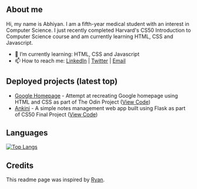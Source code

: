 <!--
**abhiyanbeta/abhiyanbeta** is a ✨ _special_ ✨ repository because its `README.md` (this file) appears on your GitHub profile.
-->

## About me

Hi, my name is Abhiyan. I am a fifth-year medical student with an interest in Computer Science. I just recently completed Harvard's CS50 Introduction to Computer Science course and am currently learning HTML, CSS and Javascript.

<!-- - 🔭 I’m currently working on: -->

- 🌱 I’m currently learning: HTML, CSS and Javascript
- 📫 How to reach me: [LinkedIn](https://www.linkedin.com/in/abhiyanbeta/) | [Twitter](https://twitter.com/abhiyanbeta) | [Email](mailto:abhiyanbetadev@gmail.com)

## Deployed projects (latest top)

- [Google Homepage](https://abhiyanbeta.github.io/google-homepage/) - Attempt at recreating Google homepage using HTML and CSS as part of The Odin Project ([View Code](https://github.com/abhiyanbeta/google-homepage))
- [Ankini](https://ankini-app.herokuapp.com/) - A simple notes management web app built using Flask as part of CS50 Final Project ([View Code](https://github.com/abhiyanbeta/ankini-app))

## Languages

[![Top Langs](https://github-readme-stats.vercel.app/api/top-langs/?username=abhiyanbeta&langs_count=5&layout=compact)](https://github.com/anuraghazra/github-readme-stats)

## Credits

This readme page was inspired by [Ryan](https://dev.to/denvermullets/how-to-use-your-github-s-profile-readme-as-a-portfolio-page-336e).
